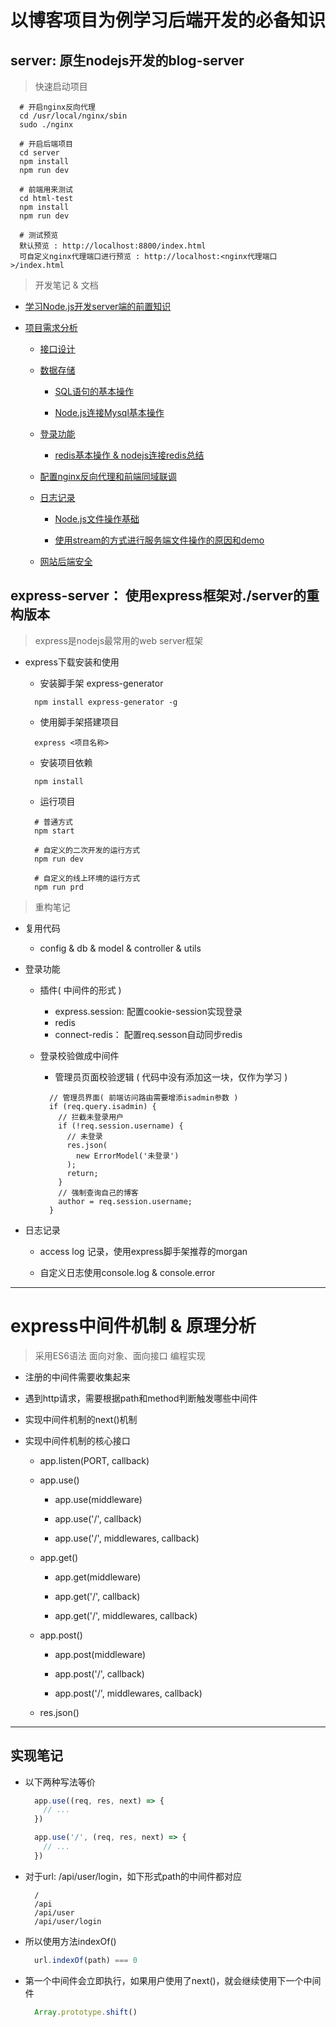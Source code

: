 # 以博客项目为例学习后端开发的必备知识

## server: 原生nodejs开发的blog-server

> 快速启动项目

  ```shell
    # 开启nginx反向代理
    cd /usr/local/nginx/sbin
    sudo ./nginx

    # 开启后端项目
    cd server
    npm install
    npm run dev

    # 前端用来测试
    cd html-test
    npm install
    npm run dev

    # 测试预览
    默认预览 : http://localhost:8800/index.html
    可自定义nginx代理端口进行预览 : http://localhost:<nginx代理端口>/index.html
  ```

> 开发笔记 & 文档

- <a href="https://blog.csdn.net/Brannua/article/details/105087923" target="_blank">学习Node.js开发server端的前置知识</a>

- <a href="https://blog.csdn.net/Brannua/article/details/105157351" target="_blank">项目需求分析</a>

  - <a href="https://blog.csdn.net/Brannua/article/details/105157405" target="_blank">接口设计</a>
  
  - <a href="https://blog.csdn.net/Brannua/article/details/105157460" target="_blank">数据存储</a>
  
    - <a href="https://blog.csdn.net/Brannua/article/details/104652438" target="_blank">SQL语句的基本操作</a>
    
    - <a href="https://blog.csdn.net/Brannua/article/details/104655696" target="_blank">Node.js连接Mysql基本操作</a>
    
  - <a href="https://blog.csdn.net/Brannua/article/details/105157696" target="_blank">登录功能</a>
  
    - <a href="https://blog.csdn.net/Brannua/article/details/105068265" target="_blank">redis基本操作 & nodejs连接redis总结</a>
    
  - <a href="https://blog.csdn.net/Brannua/article/details/105156821" target="_blank">配置nginx反向代理和前端同域联调</a>
  
  - <a href="https://blog.csdn.net/Brannua/article/details/105166088" target="_blank">日志记录</a>
  
    - <a href="https://blog.csdn.net/Brannua/article/details/105139779" target="_blank">Node.js文件操作基础</a>
    
    - <a href="https://blog.csdn.net/Brannua/article/details/105141050" target="_blank">使用stream的方式进行服务端文件操作的原因和demo</a>
    
  - <a href="https://blog.csdn.net/Brannua/article/details/105185511" target="_blank">网站后端安全</a>

## express-server： 使用express框架对./server的重构版本

> express是nodejs最常用的web server框架

- express下载安装和使用

  - 安装脚手架 express-generator

  ```
    npm install express-generator -g
  ```
  
  - 使用脚手架搭建项目

  ```
    express <项目名称>
  ```

  - 安装项目依赖

  ```
    npm install
  ```

  - 运行项目

  ```
    # 普通方式
    npm start

    # 自定义的二次开发的运行方式
    npm run dev

    # 自定义的线上环境的运行方式
    npm run prd
  ```

> 重构笔记

- 复用代码

  - config & db & model & controller & utils

- 登录功能

  - 插件( 中间件的形式 )
    - express.session: 配置cookie-session实现登录
    - redis
    - connect-redis： 配置req.sesson自动同步redis

  - 登录校验做成中间件

    - 管理员页面校验逻辑 ( 代码中没有添加这一块，仅作为学习 )

    ```
      // 管理员界面( 前端访问路由需要增添isadmin参数 )
      if (req.query.isadmin) {
        // 拦截未登录用户
        if (!req.session.username) {
          // 未登录
          res.json(
            new ErrorModel('未登录')
          );
          return;
        }
        // 强制查询自己的博客
        author = req.session.username;
      }
    ```

- 日志记录

  - access log 记录，使用express脚手架推荐的morgan

  - 自定义日志使用console.log & console.error

------------------

# express中间件机制 & 原理分析

> 采用ES6语法 面向对象、面向接口 编程实现

- 注册的中间件需要收集起来

- 遇到http请求，需要根据path和method判断触发哪些中间件

- 实现中间件机制的next()机制

- 实现中间件机制的核心接口

  - app.listen(PORT, callback)

  - app.use()

    - app.use(middleware)

    - app.use('/', callback)

    - app.use('/', middlewares, callback)

  - app.get()

    - app.get(middleware)

    - app.get('/', callback)

    - app.get('/', middlewares, callback)

  - app.post()

    - app.post(middleware)

    - app.post('/', callback)

    - app.post('/', middlewares, callback)

  - res.json()


-------------------------

## 实现笔记

- 以下两种写法等价

  ```js
    app.use((req, res, next) => {
      // ...
    })

    app.use('/', (req, res, next) => {
      // ...
    })
  ```

- 对于url: /api/user/login，如下形式path的中间件都对应

  ```
    /
    /api
    /api/user
    /api/user/login
  ```

- 所以使用方法indexOf()

  ```js
    url.indexOf(path) === 0
  ```

- 第一个中间件会立即执行，如果用户使用了next()，就会继续使用下一个中间件

  ```js
    Array.prototype.shift()
  ```
